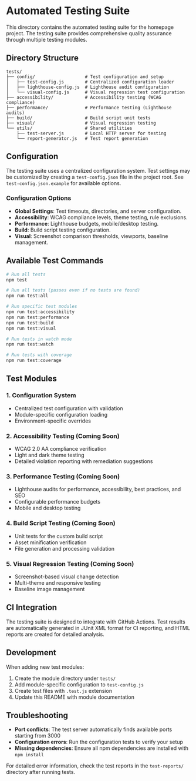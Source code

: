 # Automated Testing Suite

This directory contains the automated testing suite for the homepage project. The testing suite provides comprehensive quality assurance through multiple testing modules.

## Directory Structure

```
tests/
├── config/                   # Test configuration and setup
│   ├── test-config.js        # Centralized configuration loader
│   ├── lighthouse-config.js  # Lighthouse audit configuration
│   └── visual-config.js      # Visual regression test configuration
├── accessibility/            # Accessibility testing (WCAG compliance)
├── performance/              # Performance testing (Lighthouse audits)
├── build/                    # Build script unit tests
├── visual/                   # Visual regression testing
└── utils/                    # Shared utilities
    ├── test-server.js        # Local HTTP server for testing
    └── report-generator.js   # Test report generation
```

## Configuration

The testing suite uses a centralized configuration system. Test settings may be customized by creating a `test-config.json` file in the project root. See `test-config.json.example` for available options.

### Configuration Options

- **Global Settings**: Test timeouts, directories, and server configuration.
- **Accessibility**: WCAG compliance levels, theme testing, rule exclusions.
- **Performance**: Lighthouse budgets, mobile/desktop testing.
- **Build**: Build script testing configuration.
- **Visual**: Screenshot comparison thresholds, viewports, baseline management.

## Available Test Commands

```bash
# Run all tests
npm test

# Run all tests (passes even if no tests are found)
npm run test:all

# Run specific test modules
npm run test:accessibility
npm run test:performance
npm run test:build
npm run test:visual

# Run tests in watch mode
npm run test:watch

# Run tests with coverage
npm run test:coverage
```

## Test Modules

### 1. Configuration System

- Centralized test configuration with validation
- Module-specific configuration loading
- Environment-specific overrides

### 2. Accessibility Testing (Coming Soon)

- WCAG 2.0 AA compliance verification
- Light and dark theme testing
- Detailed violation reporting with remediation suggestions

### 3. Performance Testing (Coming Soon)

- Lighthouse audits for performance, accessibility, best practices, and SEO
- Configurable performance budgets
- Mobile and desktop testing

### 4. Build Script Testing (Coming Soon)

- Unit tests for the custom build script
- Asset minification verification
- File generation and processing validation

### 5. Visual Regression Testing (Coming Soon)

- Screenshot-based visual change detection
- Multi-theme and responsive testing
- Baseline image management

## CI Integration

The testing suite is designed to integrate with GitHub Actions. Test results are automatically generated in JUnit XML format for CI reporting, and HTML reports are created for detailed analysis.

## Development

When adding new test modules:

1. Create the module directory under `tests/`
2. Add module-specific configuration to `test-config.js`
3. Create test files with `.test.js` extension
4. Update this README with module documentation

## Troubleshooting

- **Port conflicts**: The test server automatically finds available ports starting from 3000
- **Configuration errors**: Run the configuration tests to verify your setup
- **Missing dependencies**: Ensure all npm dependencies are installed with `npm install`

For detailed error information, check the test reports in the `test-reports/` directory after running tests.
